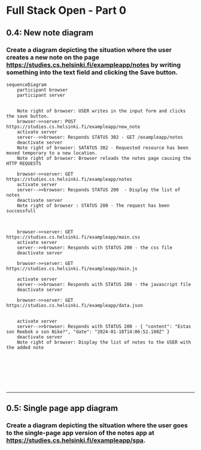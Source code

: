 # Full Stack Open - Part 0


## 0.4: New note diagram
### Create a diagram depicting the situation where the user creates a new note on the page https://studies.cs.helsinki.fi/exampleapp/notes by writing something into the text field and clicking the Save button.

```mermaid
sequenceDiagram
    participant browser
    participant server

    
    Note right of browser: USER writes in the input form and clicks the save button.
    browser->>server: POST https://studies.cs.helsinki.fi/exampleapp/new_note
    activate server
    server-->>browser: Responds STATUS 302 - GET /exampleapp/notes
    deactivate server
    Note right of browser: SATATUS 302 - Requested resource has been moved temporary to a new location.
    Note right of browser: Browser reloads the notes page causing the HTTP REQUESTS

    browser->>server: GET https://studies.cs.helsinki.fi/exampleapp/notes
    activate server
    server-->>browser: Responds STATUS 200  - Display the list of notes
    deactivate server
    Note right of browser : STATUS 200 - The request has been successfull
    
    

    browser->>server: GET https://studies.cs.helsinki.fi/exampleapp/main.css
    activate server
    server-->>browser: Responds with STATUS 200 - the css file
    deactivate server

    browser->>server: GET https://studies.cs.helsinki.fi/exampleapp/main.js

    activate server
    server-->>browser: Responds with STATUS 200 - the javascript file
    deactivate server

    browser->>server: GET https://studies.cs.helsinki.fi/exampleapp/data.json


    activate server
    server-->>browser: Responds with STATUS 200 - { "content": "Estas son Reebok o son Nike?", "date": "2024-01-18T14:06:52.180Z" }
    deactivate server
    Note right of browser: Display the list of notes to the USER with the added note
    
    

    
    

    
```
---
## 0.5: Single page app diagram
### Create a diagram depicting the situation where the user goes to the single-page app version of the notes app at https://studies.cs.helsinki.fi/exampleapp/spa.
